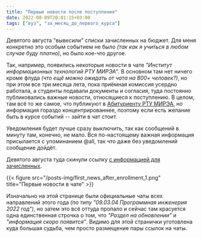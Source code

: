 ```yaml
---
title: "Первые новости после поступления"
date: 2022-08-09T20:01:15+03:00
tags: ["вуз", "за_месяц_до_первого_курса"]
---
```


Девятого августа "вывесили" списки зачисленных на бюджет. Для меня конкретно это особым событием не было _(так как я учиться в любом случае буду платно)_, но было кое-что другое.

Так, например, появились некоторые новости в чате _"Институт информационных технологий РТУ МИРЭА"_. В основном там нет ничего кроме флуда _(что ещё можно ожидать от чата на 800+ человек?)_, но при этом все три месяца лета, пока приёмная комиссия усердно работала, а студенты подавали документы и согласия, туда постоянно публиковались важные новости, относящиеся к поступлению. В целом, там всё то же самое, что публикуют в [Абитуриенту РТУ МИРЭА](https://vk.com/priem_mirea), но информация гораздо концентрированнее, поэтому если есть желание быть в курсе событий -- зайти в чат стоит.

Уведомления будет лучше сразу выключить, так как сообщений в минуту там, конечно, не мало. Вся по-настоящему важная информация присылается с упоминанием @all, так что даже без уведомлений сообщение дойдёт.

Девятого августа туда скинули ссылку [с информацией для зачисленных](https://priem.mirea.ru/accepted-info).

{{< figure src="/posts-img/first_news_after_enrollment_1.png" title="Первые новости в чате" >}}

Изначально на этой странице были официальные чаты всех направлений этого года _(по типу "09.03.04 Программная инженерия 2022 год")_, но затем это всё оттуда пропало и сейчас там красуется одна единственная строчка о том, что _"Раздел на обновлении"_ и _"информация скоро появится"_. Видимо для этой странички уготовлена куда большая судьба, чем просто размещение пары ссылок на чаты.